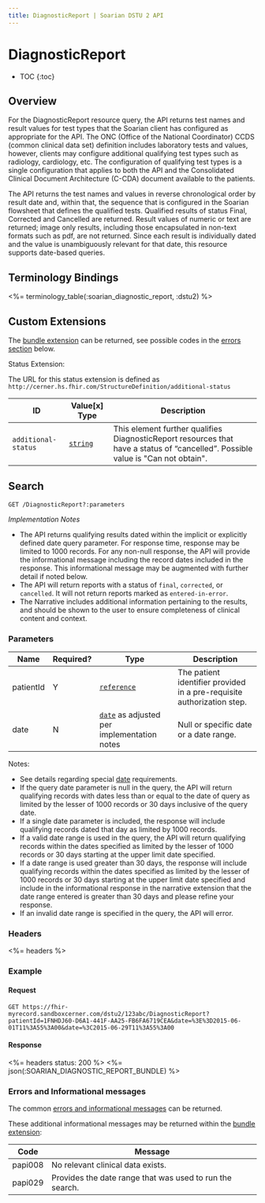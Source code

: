 ```yaml
---
title: DiagnosticReport | Soarian DSTU 2 API
---
```


# DiagnosticReport

* TOC
{:toc}

## Overview

For the DiagnosticReport resource query, the API returns test names and result values for test types that the Soarian client has configured as appropriate for the API. The ONC (Office of the National Coordinator) CCDS (common clinical data set) definition includes laboratory tests and values, however, clients may configure additional qualifying test types such as radiology, cardiology, etc. The configuration of qualifying test types is a single configuration that applies to both the API and the Consolidated Clinical Document Architecture (C-CDA) document available to the patients.

The API returns the test names and values in reverse chronological order by result date and, within that, the sequence that is configured in the Soarian flowsheet that defines the qualified tests. Qualified results of status Final, Corrected and Cancelled are returned. Result values of numeric or text are returned; image only results, including those encapsulated in non-text formats such as pdf, are not returned. Since each result is individually dated and the value is unambiguously relevant for that date, this resource supports date-based queries.

## Terminology Bindings

<%= terminology_table(:soarian_diagnostic_report, :dstu2) %>

## Custom Extensions

The [bundle extension] can be returned, see possible codes in the [errors section] below.

Status Extension:

The URL for this status extension is defined as `http://cerner.hs.fhir.com/StructureDefinition/additional-status`

 ID                 | Value\[x] Type | Description
--------------------|----------------|----------------------------------------------------------------------------------------------------------------------------------
`additional-status` | [`string`]     | This element further qualifies DiagnosticReport resources that have a status of “cancelled”. Possible value is "Can not obtain".

## Search

    GET /DiagnosticReport?:parameters

_Implementation Notes_

* The API returns qualifying results dated within the implicit or explicitly defined date query parameter. For response time, response may be limited to 1000 records. For any non-null response, the API will provide the informational message including the record dates included in the response. This informational message may be augmented with further detail if noted below.
* The API will return reports with a status of `final`, `corrected`, or `cancelled`. It will not return reports marked as `entered-in-error`.
* The Narrative includes additional information pertaining to the results, and should be shown to the user to ensure completeness of clinical content and context.

### Parameters

 Name      |Required? | Type                                          | Description
-----------|----------|-----------------------------------------------|------------------------------------------------------------------------
 patientId | Y        | [`reference`]                                 | The patient identifier provided in a pre-requisite authorization step.
 date      | N        | [`date`] as adjusted per implementation notes | Null or specific date or a date range.

Notes:

* See details regarding special [date](../../#special-information-regarding-date-parameters) requirements.
* If the query date parameter is null in the query, the API will return qualifying records with dates less than or equal to the date of query as limited by the lesser of 1000 records or 30 days inclusive of the query date.
* If a single date parameter is included, the response will include qualifying records dated that day as limited by 1000 records.
* If a valid date range is used in the query, the API will return qualifying records within the dates specified as limited by the lesser of 1000 records or 30 days starting at the upper limit date specified.
* If a date range is used greater than 30 days, the response will include qualifying records within the dates specified as limited by the lesser of 1000 records or 30 days starting at the upper limit date specified and include in the informational response in the narrative extension that the date range entered is greater than 30 days and please refine your response.
* If an invalid date range is specified in the query, the API will error.

### Headers

<%= headers %>

### Example

#### Request

    GET https://fhir-myrecord.sandboxcerner.com/dstu2/123abc/DiagnosticReport?patientId=1FNHDJ60-D6A1-441F-AA25-FB6FA6719CEA&date=%3E%3D2015-06-01T11%3A55%3A00&date=%3C2015-06-29T11%3A55%3A00

#### Response

<%= headers status: 200 %>
<%= json(:SOARIAN_DIAGNOSTIC_REPORT_BUNDLE) %>

### Errors and Informational messages

The common [errors and informational messages](../../common-errors) can be returned.

These additional informational messages may be returned within the [bundle extension]:

 Code    | Message
---------|----------------------------------------------------------
 papi008 | No relevant clinical data exists.
 papi029 | Provides the date range that was used to run the search.

[`string`]: http://hl7.org/fhir/DSTU2/search.html#string
[`reference`]: http://hl7.org/fhir/DSTU2/search.html#reference
[`date`]: http://hl7.org/fhir/DSTU2/search.html#date
[bundle extension]: ../../#bundle-message-extension
[errors section]: #errors-and-informational-messages
